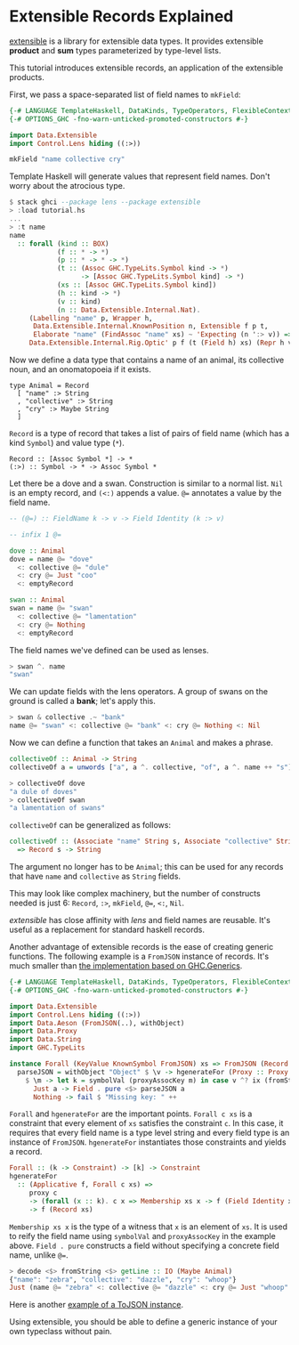 # Extensible Records Explained

[extensible](https://hackage.haskell.org/package/extensible) is a library for extensible data types. It provides extensible __product__ and __sum__ types parameterized by type-level lists.

This tutorial introduces extensible records, an application of the extensible products.

First, we pass a space-separated list of field names to `mkField`:

``` haskell
{-# LANGUAGE TemplateHaskell, DataKinds, TypeOperators, FlexibleContexts #-}
{-# OPTIONS_GHC -fno-warn-unticked-promoted-constructors #-}

import Data.Extensible
import Control.Lens hiding ((:>))

mkField "name collective cry"
```

Template Haskell will generate values that represent field names. Don't worry about the atrocious type.

``` haskell
$ stack ghci --package lens --package extensible
> :load tutorial.hs
...
> :t name
name
  :: forall (kind :: BOX)
            (f :: * -> *)
            (p :: * -> * -> *)
            (t :: (Assoc GHC.TypeLits.Symbol kind -> *)
                  -> [Assoc GHC.TypeLits.Symbol kind] -> *)
            (xs :: [Assoc GHC.TypeLits.Symbol kind])
            (h :: kind -> *)
            (v :: kind)
            (n :: Data.Extensible.Internal.Nat).
     (Labelling "name" p, Wrapper h,
      Data.Extensible.Internal.KnownPosition n, Extensible f p t,
      Elaborate "name" (FindAssoc "name" xs) ~ 'Expecting (n ':> v)) =>
     Data.Extensible.Internal.Rig.Optic' p f (t (Field h) xs) (Repr h v)
```

Now we define a data type that contains a name of an animal, its collective noun, and an onomatopoeia if it exists.

```
type Animal = Record
  [ "name" :> String
  , "collective" :> String
  , "cry" :> Maybe String
  ]
```

`Record` is a type of record that takes a list of pairs of field name (which has a kind `Symbol`) and value type (`*`).

```
Record :: [Assoc Symbol *] -> *
(:>) :: Symbol -> * -> Assoc Symbol *
```

Let there be a dove and a swan.
Construction is similar to a normal list. `Nil` is an empty record, and `(<:)` appends a value.
`@=` annotates a value by the field name.

``` haskell
-- (@=) :: FieldName k -> v -> Field Identity (k :> v)

-- infix 1 @=

dove :: Animal
dove = name @= "dove"
  <: collective @= "dule"
  <: cry @= Just "coo"
  <: emptyRecord

swan :: Animal
swan = name @= "swan"
  <: collective @= "lamentation"
  <: cry @= Nothing
  <: emptyRecord
```

The field names we've defined can be used as lenses.

``` haskell
> swan ^. name
"swan"
```

We can update fields with the lens operators. A group of swans on the ground is called a __bank__; let's apply this.

``` haskell
> swan & collective .~ "bank"
name @= "swan" <: collective @= "bank" <: cry @= Nothing <: Nil
```

Now we can define a function that takes an `Animal` and makes a phrase.

```haskell
collectiveOf :: Animal -> String
collectiveOf a = unwords ["a", a ^. collective, "of", a ^. name ++ "s"]
```

``` haskell
> collectiveOf dove
"a dule of doves"
> collectiveOf swan
"a lamentation of swans"
```

`collectiveOf` can be generalized as follows:

``` haskell
collectiveOf :: (Associate "name" String s, Associate "collective" String s)
  => Record s -> String
```

The argument no longer has to be `Animal`; this can be used for any records that have `name` and `collective` as `String` fields.

This may look like complex machinery, but the number of constructs needed is just 6: `Record`, `:>`, `mkField`, `@=`, `<:`, `Nil`.

*extensible* has close affinity with *lens* and field names are reusable. It's useful as a replacement for standard haskell records.

Another advantage of extensible records is the ease of creating generic functions. The following example is a `FromJSON` instance of records.
It's much smaller than [the implementation based on GHC.Generics](https://github.com/bos/aeson/blob/8d27887b3ab4e5ba5844d52695adbfdb90456fef/Data/Aeson/Types/FromJSON.hs#L708-#L1039).

``` haskell
{-# LANGUAGE TemplateHaskell, DataKinds, TypeOperators, FlexibleContexts, UndecidableInstances #-}
{-# OPTIONS_GHC -fno-warn-unticked-promoted-constructors #-}

import Data.Extensible
import Control.Lens hiding ((:>))
import Data.Aeson (FromJSON(..), withObject)
import Data.Proxy
import Data.String
import GHC.TypeLits

instance Forall (KeyValue KnownSymbol FromJSON) xs => FromJSON (Record xs) where
  parseJSON = withObject "Object" $ \v -> hgenerateFor (Proxy :: Proxy (KeyValue KnownSymbol FromJSON))
    $ \m -> let k = symbolVal (proxyAssocKey m) in case v ^? ix (fromString k) of
      Just a -> Field . pure <$> parseJSON a
      Nothing -> fail $ "Missing key: " ++ 
```

`Forall` and `hgenerateFor` are the important points. `Forall c xs` is a constraint that every element of `xs` satisfies the constraint `c`. In this case, it requires that every field name is a type level string and every field type is an instance of `FromJSON`.
`hgenerateFor` instantiates those constraints and yields a record.

``` haskell
Forall :: (k -> Constraint) -> [k] -> Constraint
hgenerateFor
  :: (Applicative f, Forall c xs) =>
     proxy c
     -> (forall (x :: k). c x => Membership xs x -> f (Field Identity x))
     -> f (Record xs)
```

`Membership xs x` is the type of a witness that `x` is an element of `xs`. It is used to reify the field name using `symbolVal` and `proxyAssocKey` in the example above. `Field . pure` constructs a field without specifying a concrete field name, unlike `@=`.

```haskell
> decode <$> fromString <$> getLine :: IO (Maybe Animal)
{"name": "zebra", "collective": "dazzle", "cry": "whoop"}
Just (name @= "zebra" <: collective @= "dazzle" <: cry @= Just "whoop" <: nil)
```

Here is another [example of a ToJSON instance](https://github.com/fumieval/extensible/blob/master/examples/aeson.hs).

Using extensible, you should be able to define a generic instance of your own typeclass without pain.
